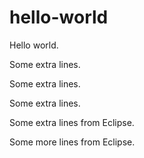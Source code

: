 # hello-world
Hello world.

Some extra lines.

Some extra lines.

Some extra lines.

Some extra lines from Eclipse.

Some more lines from Eclipse.